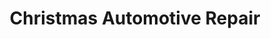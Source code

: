 ---
title: "Christmas Automotive Repair"
url: /boardman/christmas-automotive-repair/
shop: car repair
---